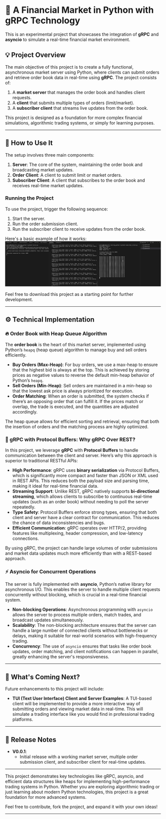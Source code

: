 # 🚀 A Financial Market in Python with gRPC Technology

This is an experimental project that showcases the integration of **gRPC** and **asyncio** to simulate a real-time financial market environment. 

## 💡 Project Overview
The main objective of this project is to create a fully functional, asynchronous market server using Python, where clients can submit orders and retrieve order book data in real-time using **gRPC**. The project consists of:
1. A **market server** that manages the order book and handles client requests.
2. A **client** that submits multiple types of orders (limit/market).
3. A **subscriber client** that streams live updates from the order book.

This project is designed as a foundation for more complex financial simulations, algorithmic trading systems, or simply for learning purposes.

---

## 📖 How to Use It
The setup involves three main components:
1. **Server**: The core of the system, maintaining the order book and broadcasting market updates.
2. **Order Client**: A client to submit limit or market orders.
3. **Subscriber Client**: A client that subscribes to the order book and receives real-time market updates.

### Running the Project
To use the project, trigger the following sequence:
1. Start the server.
2. Run the order submission client.
3. Run the subscriber client to receive updates from the order book.

Here's a basic example of how it works:
![example](images/example_.png)

Feel free to download this project as a starting point for further development.

---

## ⚙️ Technical Implementation

### 🔥 Order Book with Heap Queue Algorithm
The **order book** is the heart of this market server, implemented using Python’s `heapq` (heap queue) algorithm to manage buy and sell orders efficiently. 

- **Buy Orders (Max-Heap)**: For buy orders, we use a max-heap to ensure that the highest bid is always at the top. This is achieved by storing prices as negative values to reverse the default min-heap behavior of Python’s `heapq`.
- **Sell Orders (Min-Heap)**: Sell orders are maintained in a min-heap so that the lowest ask price is always prioritized for execution.
- **Order Matching**: When an order is submitted, the system checks if there’s an opposing order that can fulfill it. If the prices match or overlap, the trade is executed, and the quantities are adjusted accordingly.

The heap queue allows for efficient sorting and retrieval, ensuring that both the insertion of orders and the matching process are highly optimized.

### 🚀 gRPC with Protocol Buffers: Why gRPC Over REST?
In this project, we leverage **gRPC** with **Protocol Buffers** to handle communication between the client and server. Here’s why this approach is superior to traditional RESTful APIs:

- **High Performance**: gRPC uses **binary serialization** via Protocol Buffers, which is significantly more compact and faster than JSON or XML used in REST APIs. This reduces both the payload size and parsing time, making it ideal for real-time financial data.
- **Streaming Support**: Unlike REST, gRPC natively supports **bi-directional streaming**, which allows clients to subscribe to continuous real-time updates (such as an order book) without needing to poll the server repeatedly.
- **Type Safety**: Protocol Buffers enforce strong types, ensuring that both client and server have a clear contract for communication. This reduces the chance of data inconsistencies and bugs.
- **Efficient Communication**: gRPC operates over HTTP/2, providing features like multiplexing, header compression, and low-latency connections.

By using gRPC, the project can handle large volumes of order submissions and market data updates much more efficiently than with a REST-based approach.

### ⚡ Asyncio for Concurrent Operations
The server is fully implemented with **asyncio**, Python’s native library for asynchronous I/O. This enables the server to handle multiple client requests concurrently without blocking, which is crucial in a real-time financial system.

- **Non-blocking Operations**: Asynchronous programming with `asyncio` allows the server to process multiple orders, match trades, and broadcast updates simultaneously.
- **Scalability**: The non-blocking architecture ensures that the server can handle a large number of connected clients without bottlenecks or delays, making it suitable for real-world scenarios with high-frequency trading.
- **Concurrency**: The use of `asyncio` ensures that tasks like order book updates, order matching, and client notifications can happen in parallel, greatly enhancing the server's responsiveness.

---

## 🚀 What's Coming Next?
Future enhancements to this project will include:

- **TUI (Text User Interface) Client and Server Examples**: A TUI-based client will be implemented to provide a more interactive way of submitting orders and viewing market data in real-time. This will simulate a trading interface like you would find in professional trading platforms.
  
---

## 📝 Release Notes
- **V0.0.1**: 
  - Initial release with a working market server, multiple order submission client, and subscriber client for real-time updates.

---

This project demonstrates key technologies like gRPC, asyncio, and efficient data structures like heaps for implementing high-performance trading systems in Python. Whether you are exploring algorithmic trading or just learning about modern Python technologies, this project is a great foundation for more advanced systems.

Feel free to contribute, fork the project, and expand it with your own ideas!

---
